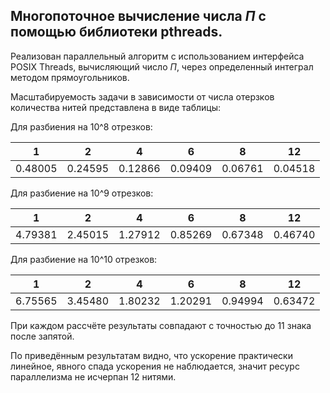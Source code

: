## Многопоточное вычисление числа $\Pi$ с помощью библиотеки pthreads.

Реализован параллельный алгоритм с использованием интерфейса POSIX Threads, вычисляющий число $\Pi$, через определенный интеграл методом прямоугольников.

Масштабируемость задачи в зависимости от числа отерзков количества нитей представлена в виде таблицы:

Для разбиения на 10^8 отрезков:

| 1 | 2 | 4 | 6 | 8 | 12 |
| ------- | ------- | ------- | ------- | ------- | ------- |
| 0.48005 | 0.24595 | 0.12866 | 0.09409 | 0.06761 | 0.04518 |

Для разбиение на 10^9 отрезков:

| 1 | 2 | 4 | 6 | 8 | 12 |
| ------- | ------- | ------- | ------- | ------- | ------- |
| 4.79381 | 2.45015 | 1.27912 | 0.85269 | 0.67348 | 0.46740 |

Для разбиение на 10^10 отрезков:

| 1 | 2 | 4 | 6 | 8 | 12 |
| ------- | ------- | ------- | ------- | ------- | ------- |
| 6.75565 | 3.45480 | 1.80232 | 1.20291 | 0.94994 | 0.63472 |

При каждом рассчёте результаты совпадают с точностью до 11 знака после запятой.

По приведённым результатам видно, что ускорение практически линейное, явного спада ускорения не наблюдается, значит ресурс параллелизма не исчерпан 12 нитями.
